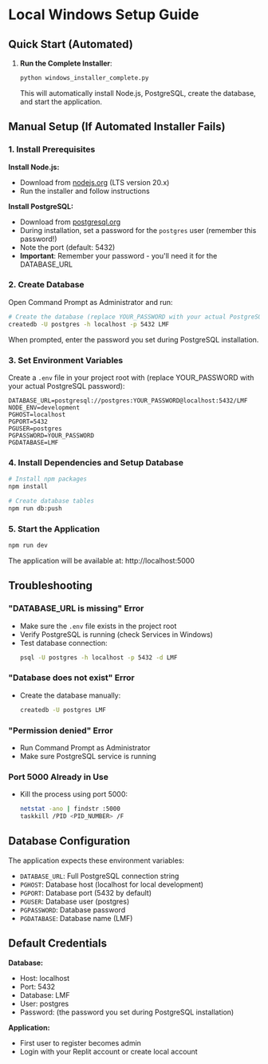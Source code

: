 # Local Windows Setup Guide

## Quick Start (Automated)

1. **Run the Complete Installer**:
   ```bash
   python windows_installer_complete.py
   ```
   This will automatically install Node.js, PostgreSQL, create the database, and start the application.

## Manual Setup (If Automated Installer Fails)

### 1. Install Prerequisites

**Install Node.js:**
- Download from [nodejs.org](https://nodejs.org/) (LTS version 20.x)
- Run the installer and follow instructions

**Install PostgreSQL:**
- Download from [postgresql.org](https://www.postgresql.org/download/windows/)
- During installation, set a password for the `postgres` user (remember this password!)
- Note the port (default: 5432)
- **Important**: Remember your password - you'll need it for the DATABASE_URL

### 2. Create Database

Open Command Prompt as Administrator and run:
```bash
# Create the database (replace YOUR_PASSWORD with your actual PostgreSQL password)
createdb -U postgres -h localhost -p 5432 LMF
```
When prompted, enter the password you set during PostgreSQL installation.

### 3. Set Environment Variables

Create a `.env` file in your project root with (replace YOUR_PASSWORD with your actual PostgreSQL password):
```
DATABASE_URL=postgresql://postgres:YOUR_PASSWORD@localhost:5432/LMF
NODE_ENV=development
PGHOST=localhost
PGPORT=5432
PGUSER=postgres
PGPASSWORD=YOUR_PASSWORD
PGDATABASE=LMF
```

### 4. Install Dependencies and Setup Database

```bash
# Install npm packages
npm install

# Create database tables
npm run db:push
```

### 5. Start the Application

```bash
npm run dev
```

The application will be available at: http://localhost:5000

## Troubleshooting

### "DATABASE_URL is missing" Error
- Make sure the `.env` file exists in the project root
- Verify PostgreSQL is running (check Services in Windows)
- Test database connection:
  ```bash
  psql -U postgres -h localhost -p 5432 -d LMF
  ```

### "Database does not exist" Error
- Create the database manually:
  ```bash
  createdb -U postgres LMF
  ```

### "Permission denied" Error
- Run Command Prompt as Administrator
- Make sure PostgreSQL service is running

### Port 5000 Already in Use
- Kill the process using port 5000:
  ```bash
  netstat -ano | findstr :5000
  taskkill /PID <PID_NUMBER> /F
  ```

## Database Configuration

The application expects these environment variables:
- `DATABASE_URL`: Full PostgreSQL connection string
- `PGHOST`: Database host (localhost for local development)
- `PGPORT`: Database port (5432 by default)
- `PGUSER`: Database user (postgres)
- `PGPASSWORD`: Database password
- `PGDATABASE`: Database name (LMF)

## Default Credentials

**Database:**
- Host: localhost
- Port: 5432
- Database: LMF
- User: postgres
- Password: (the password you set during PostgreSQL installation)

**Application:**
- First user to register becomes admin
- Login with your Replit account or create local account